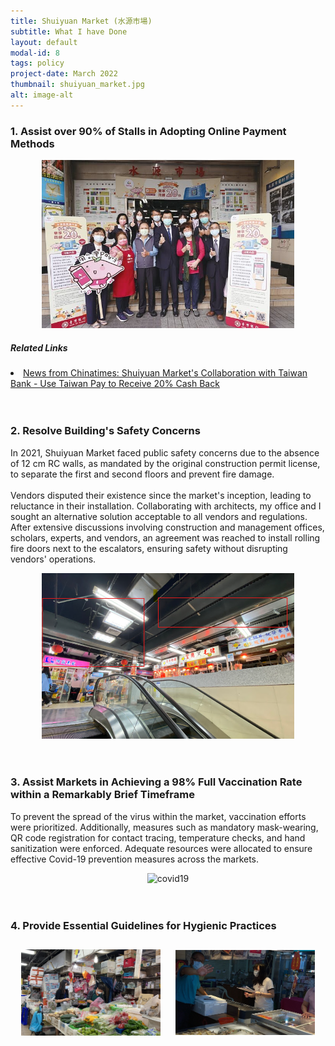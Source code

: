 ```yaml
---
title: Shuiyuan Market (水源市場)
subtitle: What I have Done
layout: default
modal-id: 8
tags: policy
project-date: March 2022
thumbnail: shuiyuan_market.jpg
alt: image-alt
---
```

<html>
<head>
    <meta name="viewport" content="width=device-width, initial-scale=1.0">
    <style>
        table {
            border-collapse: separate;
            border-spacing: 10px;
        }
        table img {
            max-width: 100%;
            height: auto;
        }
    </style>
</head>
<body>
    <h3>1. Assist over 90% of Stalls in Adopting Online Payment Methods</h3>
    <div style="text-align: center;">
        <img src="img/portfolio/contactless_pay.jpg" alt="online_pay" style="max-width: 80%; height: auto;">
    </div>
    <h5>Related Links</h5>
    <li><a href="https://www.chinatimes.com/newspapers/20211111000972-260210?chdtv">News from Chinatimes: Shuiyuan Market's Collaboration with Taiwan Bank - Use Taiwan Pay to Receive 20% Cash Back</a></li>
    <br>
    <br>
    <h3>2. Resolve Building's Safety Concerns</h3>
    <p>In 2021, Shuiyuan Market faced public safety concerns due to the absence of 12 cm RC walls, as mandated by the original construction permit license, to separate the first and second floors and prevent fire damage. <br><br> Vendors disputed their existence since the market's inception, leading to reluctance in their installation. Collaborating with architects, my office and I sought an alternative solution acceptable to all vendors and regulations. After extensive discussions involving construction and management offices, scholars, experts, and vendors, an agreement was reached to install rolling fire doors next to the escalators, ensuring safety without disrupting vendors' operations.</p>
    <div style="text-align: center;">
        <img src="img/portfolio/firewall.png" alt="safty_concern" style="max-width: 80%; height: auto;">
    </div>
    <br>
    <br>
    <h3>3. Assist Markets in Achieving a 98% Full Vaccination Rate within a Remarkably Brief Timeframe</h3>
    <p>To prevent the spread of the virus within the market, vaccination efforts were prioritized. Additionally, measures such as mandatory mask-wearing, QR code registration for contact tracing, temperature checks, and hand sanitization were enforced. Adequate resources were allocated to ensure effective Covid-19 prevention measures across the markets.</p>
    <div style="text-align: center;">
        <img src="img/portfolio/covid19.JPG" alt="covid19" style="max-width: 100%; height: auto;">
    </div>
    <br>
    <br>
    <h3>4. Provide Essential Guidelines for Hygienic Practices</h3>
    <table>
        <tr>
            <td><img src="img/portfolio/pay2.jpg" alt="hygienic_practice" style="max-width: 100%; height: auto;"></td>
            <td><img src="img/portfolio/pay4.jpg" alt="hygienic_practice" style="max-width: 100%; height: auto;"></td>
        </tr>
    </table>
    <br>
    <br>
    
</body>
</html>
